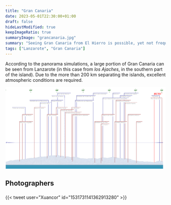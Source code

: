 ```yaml
---
title: "Gran Canaria"
date: 2023-05-01T22:30:00+01:00
draft: false
hideLastModified: true
keepImageRatio: true
summaryImage: "grancanaria.jpg"
summary: "Seeing Gran Canaria from El Hierro is possible, yet not frequent."
tags: ["Lanzarote", "Gran Canaria"]
---
```


According to the panorama simulations, a large portion of Gran Canaria can be seen from Lanzarote (in this case from _los Ajaches_, in the southern part of the island). Due to the more than 200 km separating the islands, excellent atmospheric conditions are required.

![Gran Canaria from Lanzarote](lanzarote_grancanaria_pano.png)

## Photographers

### 
 {{< tweet user="Xuancor" id="1531731141362913280" >}}

### 
